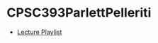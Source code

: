 # CPSC393ParlettPelleriti

- [Lecture Playlist](https://www.youtube.com/playlist?list=PLmxpwhh4FDm5MkEi6m1Tm9vu-MEyiIR5f)
